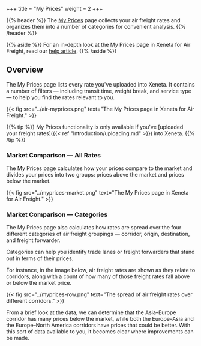 +++
title = "My Prices"
weight = 2
+++

{{% header %}} The <a href="https://app.xeneta.com/air/prices/corridors" target="_blank">My Prices</a> page collects your air freight rates and organizes them into a number of categories for convenient analysis. {{% /header %}}

{{% aside %}} For an in-depth look at the My Prices page in Xeneta for Air Freight, read our <a href="https://support.xeneta.com/hc/en-us/articles/360006592233-My-Prices-Air" target="_blank">help article</a>. {{% /aside %}}

## Overview

The My Prices page lists every rate you've uploaded into Xeneta. It contains a number of filters — including transit time, weight break, and service type — to help you find the rates relevant to you.

{{< fig src="../air-myprices.png" text="The My Prices page in Xeneta for Air Freight." >}}

{{% tip %}} My Prices functionality is only available if you've [uploaded your freight rates]({{< ref "Introduction/uploading.md" >}}) into Xeneta. {{% /tip %}}

### Market Comparison — All Rates

The My Prices page calculates how your prices compare to the market and divides your prices into two groups: prices above the market and prices below the market.

{{< fig src="../myprices-market.png" text="The My Prices page in Xeneta for Air Freight." >}}

### Market Comparison — Categories

The My Prices page also calculates how rates are spread over the four different categories of air freight groupings — corridor, origin, destination, and freight forwarder.

Categories can help you identify trade lanes or freight forwarders that stand out in terms of their prices.

For instance, in the image below, air freight rates are shown as they relate to corridors, along with a count of how many of those freight rates fall above or below the market price.

{{< fig src="../myprices-row.png" text="The spread of air freight rates over different corridors." >}}

From a brief look at the data, we can determine that the Asia–Europe corridor has many prices below the market, while both the Europe–Asia and the Europe–North America corridors have prices that could be better. With this sort of data available to you, it becomes clear where improvements can be made.

